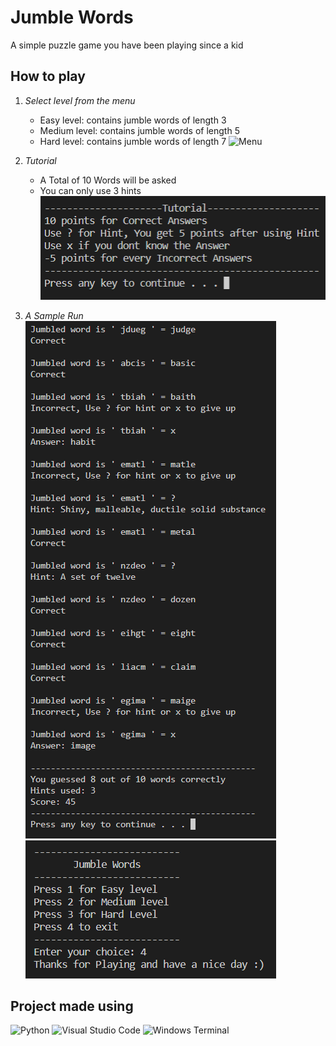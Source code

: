 # Jumble Words

A simple puzzle game you have been playing since a kid

## How to play

1. _Select level from the menu_
   * Easy level: contains jumble words of length 3
   * Medium level: contains jumble words of length 5
   * Hard level: contains jumble words of length 7
![Menu](./Screenshots/Jumble%20Words%201.png")

2. _Tutorial_
   * A Total of 10 Words will be asked
   * You can only use 3 hints
![Tutorial](./Screenshots/Jumble%20Words%202.png)

3. _A Sample Run_
![Sample Run](./Screenshots/Jumble%20Words%203.png)
![Exit](./Screenshots/Jumble%20Words%204.png)

## Project made using

![Python](https://img.shields.io/badge/python-3670A0?style=for-the-badge&logo=python&logoColor=ffdd54)
![Visual Studio Code](https://img.shields.io/badge/Visual%20Studio%20Code-0078d7.svg?style=for-the-badge&logo=visual-studio-code&logoColor=white)
![Windows Terminal](https://img.shields.io/badge/Windows%20Terminal-%234D4D4D.svg?style=for-the-badge&logo=windows-terminal&logoColor=white)
